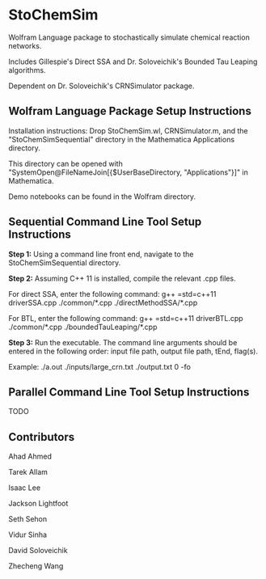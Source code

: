 # StoChemSim

Wolfram Language package to stochastically simulate chemical reaction networks.

Includes Gillespie's Direct SSA and Dr. Soloveichik's Bounded Tau Leaping algorithms.

Dependent on Dr. Soloveichik's CRNSimulator package.

## Wolfram Language Package Setup Instructions

Installation instructions: Drop StoChemSim.wl, CRNSimulator.m, and the "StoChemSimSequential" directory in the Mathematica Applications directory.

This directory can be opened with "SystemOpen@FileNameJoin[{$UserBaseDirectory, "Applications"}]" in Mathematica.

Demo notebooks can be found in the Wolfram directory.

## Sequential Command Line Tool Setup Instructions

**Step 1:** Using a command line front end, navigate to the StoChemSimSequential directory.

**Step 2:** Assuming C++ 11 is installed, compile the relevant .cpp files.

For direct SSA, enter the following command: g++ =std=c++11 driverSSA.cpp ./common/\*.cpp ./directMethodSSA/\*.cpp

For BTL, enter the following command: g++ =std=c++11 driverBTL.cpp ./common/\*.cpp ./boundedTauLeaping/\*.cpp

**Step 3:** Run the executable. The command line arguments should be entered in the following order: input file path, output file path, tEnd, flag(s).

Example: ./a.out ./inputs/large_crn.txt ./output.txt 0 -fo

## Parallel Command Line Tool Setup Instructions
TODO

## Contributors

Ahad Ahmed

Tarek Allam

Isaac Lee

Jackson Lightfoot

Seth Sehon

Vidur Sinha

David Soloveichik

Zhecheng Wang
